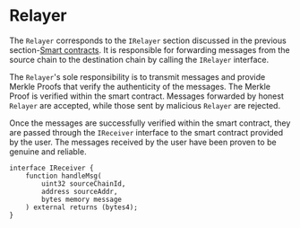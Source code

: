 # Relayer

The `Relayer` corresponds to the `IRelayer` section discussed in the previous section-[Smart contracts](smart-contracts.md). It is responsible for forwarding messages from the source chain to the destination chain by calling the `IRelayer` interface.

The `Relayer`'s sole responsibility is to transmit messages and provide Merkle Proofs that verify the authenticity of the messages. The Merkle Proof is verified within the smart contract. Messages forwarded by honest `Relayer` are accepted, while those sent by malicious `Relayer` are rejected.

Once the messages are successfully verified within the smart contract, they are passed through the `IReceiver` interface to the smart contract provided by the user. The messages received by the user have been proven to be genuine and reliable.

```solidity
interface IReceiver {
    function handleMsg(
        uint32 sourceChainId,
        address sourceAddr,
        bytes memory message
    ) external returns (bytes4);
}
```
